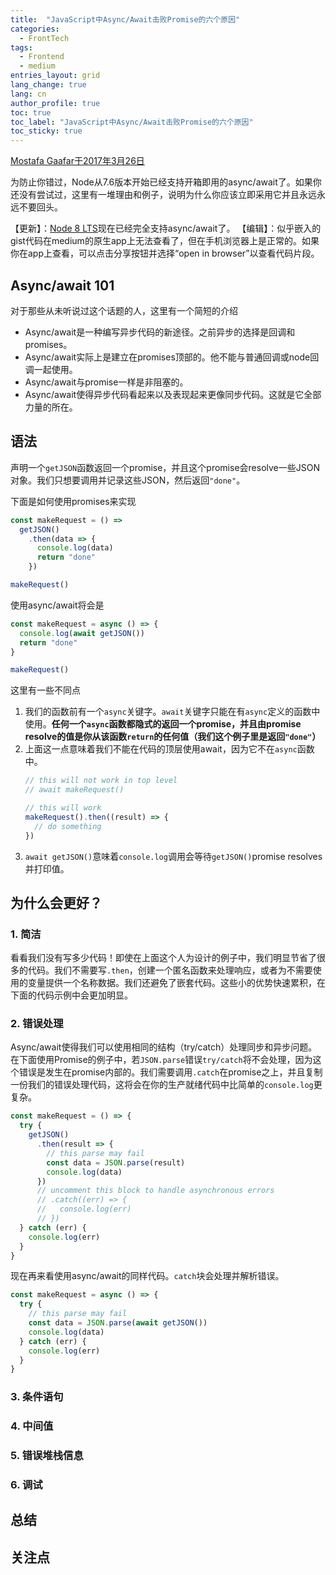 ```yaml
---
title:  "JavaScript中Async/Await击败Promise的六个原因"
categories:
  - FrontTech
tags: 
  - Frontend
  - medium
entries_layout: grid
lang_change: true
lang: cn
author_profile: true
toc: true
toc_label: "JavaScript中Async/Await击败Promise的六个原因"
toc_sticky: true
---
```

[Mostafa Gaafar于2017年3月26日](https://hackernoon.com/6-reasons-why-javascripts-async-await-blows-promises-away-tutorial-c7ec10518dd9)

为防止你错过，Node从7.6版本开始已经支持开箱即用的async/await了。如果你还没有尝试过，这里有一堆理由和例子，说明为什么你应该立即采用它并且永远永远不要回头。

【更新】：[Node 8 LTS](https://nodejs.org/en/blog/release/v8.0.0/)现在已经完全支持async/await了。
【编辑】：似乎嵌入的gist代码在medium的原生app上无法查看了，但在手机浏览器上是正常的。如果你在app上查看，可以点击分享按钮并选择“open in browser”以查看代码片段。

## Async/await 101
对于那些从未听说过这个话题的人，这里有一个简短的介绍
- Async/await是一种编写异步代码的新途径。之前异步的选择是回调和promises。
- Async/await实际上是建立在promises顶部的。他不能与普通回调或node回调一起使用。
- Async/await与promise一样是非阻塞的。
- Async/await使得异步代码看起来以及表现起来更像同步代码。这就是它全部力量的所在。
## 语法
声明一个`getJSON`函数返回一个promise，并且这个promise会resolve一些JSON对象。我们只想要调用并记录这些JSON，然后返回`"done"`。

下面是如何使用promises来实现
```javascript
const makeRequest = () =>
  getJSON()
    .then(data => {
      console.log(data)
      return "done"
    })

makeRequest()
```
使用async/await将会是
```javascript
const makeRequest = async () => {
  console.log(await getJSON())
  return "done"
}

makeRequest()
```
这里有一些不同点
1. 我们的函数前有一个`async`关键字。`await`关键字只能在有`async`定义的函数中使用。**任何一个`async`函数都隐式的返回一个promise，并且由promise resolve的值是你从该函数`return`的任何值（我们这个例子里是返回`"done"`）**
2. 上面这一点意味着我们不能在代码的顶层使用await，因为它不在`async`函数中。
    ```javascript
    // this will not work in top level
    // await makeRequest()

    // this will work
    makeRequest().then((result) => {
      // do something
    })
    ```
3. `await getJSON()`意味着`console.log`调用会等待`getJSON()`promise resolves并打印值。
## 为什么会更好？
### 1. 简洁
看看我们没有写多少代码！即使在上面这个人为设计的例子中，我们明显节省了很多的代码。我们不需要写`.then`，创建一个匿名函数来处理响应，或者为不需要使用的变量提供一个名称数据。我们还避免了嵌套代码。这些小的优势快速累积，在下面的代码示例中会更加明显。
### 2. 错误处理
Async/await使得我们可以使用相同的结构（try/catch）处理同步和异步问题。在下面使用Promise的例子中，若`JSON.parse`错误`try/catch`将不会处理，因为这个错误是发生在promise内部的。我们需要调用`.catch`在promise之上，并且复制一份我们的错误处理代码，这将会在你的生产就绪代码中比简单的`console.log`更复杂。
```javascript
const makeRequest = () => {
  try {
    getJSON()
      .then(result => {
        // this parse may fail
        const data = JSON.parse(result)
        console.log(data)
      })
      // uncomment this block to handle asynchronous errors
      // .catch((err) => {
      //   console.log(err)
      // })
  } catch (err) {
    console.log(err)
  }
}
```
现在再来看使用async/await的同样代码。`catch`块会处理并解析错误。
```javascript
const makeRequest = async () => {
  try {
    // this parse may fail
    const data = JSON.parse(await getJSON())
    console.log(data)
  } catch (err) {
    console.log(err)
  }
}
```
### 3. 条件语句
### 4. 中间值
### 5. 错误堆栈信息
### 6. 调试
## 总结
## 关注点